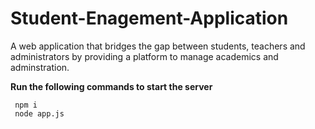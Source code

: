 # Student-Enagement-Application

A web application that bridges the gap between students, teachers and administrators by providing a platform to manage academics and adminstration.


**Run the following commands to start the server**
```
 npm i 
 node app.js
```

